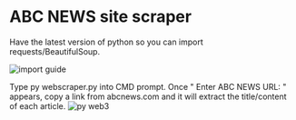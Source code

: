# ABC NEWS site scraper
Have the latest version of python so you can import requests/BeautifulSoup.

![import guide](https://user-images.githubusercontent.com/126064159/228438161-deff4897-c912-403d-8299-f425674ab6ec.png)

Type py webscraper.py into CMD prompt.
Once " Enter ABC NEWS URL: " appears, copy a link from abcnews.com and it will extract the title/content of each article.
![py web3](https://user-images.githubusercontent.com/126064159/228437994-b881346b-03d8-4711-a64b-0ca7853405ed.png)

